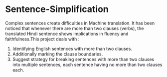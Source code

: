 # Sentence-Simplification
Complex sentences create difficulties in Machine translation. It has been noticed that whenever there are more than two clauses (verbs), the translated Hindi sentence 
shows implications in fluency and faithfulness.This project deals with :
1) Identifying English sentences with more than two clauses. 
2) Additionally marking the clause boundaries. 
3) Suggest strategy for breaking sentences with more than two clauses into multiple sentences, each sentence having no more than two clauses each.
